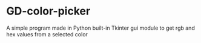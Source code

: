 # GD-color-picker
A simple program made in Python built-in Tkinter gui module to get rgb and hex values from a selected color
